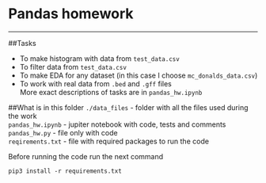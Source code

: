 # Pandas homework

---
##Tasks
- To make histogram with data from `test_data.csv`
- To  filter data from `test_data.csv`
- To make EDA for any dataset (in this case I choose `mc_donalds_data.csv`)
- To work with real data from `.bed` and `.gff` files  
More exact descriptions of tasks are in `pandas_hw.ipynb`

##What is in this folder
`./data_files` - folder with all the files used during the work  
`pandas_hw.ipynb` - jupiter notebook with code, tests and comments  
`pandas_hw.py` - file only with code  
`reqirements.txt` - file with required packages to run the code  

  
Before running the code run the next command
```
pip3 install -r requirements.txt
```
